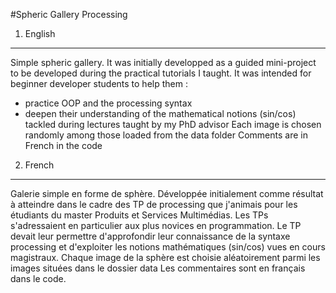#Spheric Gallery Processing

1.	English
----------------
Simple spheric gallery. It was initially developped as a guided mini-project to be developed during the practical tutorials I taught. It was intended for beginner developer students to help them : 
- practice OOP and the processing syntax
- deepen their understanding of the mathematical notions (sin/cos) tackled during lectures taught by my PhD advisor
Each image is chosen randomly among those loaded from the data folder
Comments are in French in the code

2.	French
----------------
Galerie simple en forme de sphère. Développée initialement comme résultat à atteindre dans le cadre des TP de processing que j'animais pour les étudiants du master Produits et Services Multimédias. Les TPs s'adressaient en particulier aux plus novices en programmation.
Le TP devait leur permettre d'approfondir leur connaissance de la syntaxe processing et d'exploiter les notions mathématiques (sin/cos) vues en cours magistraux. 
Chaque image de la sphère est choisie aléatoirement parmi les images situées dans le dossier data
Les commentaires sont en français dans le code.